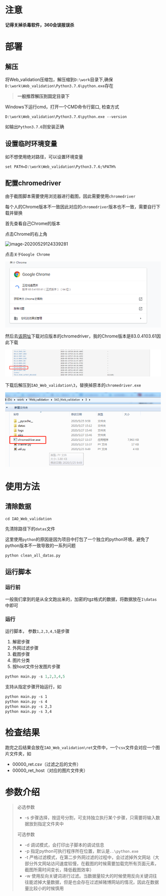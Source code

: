# 注意

**记得关掉杀毒软件，360会误报误杀**

# 部署

## 解压

将Web_validation压缩包，解压缩到`D:\work`目录下,确保 `D:\work\Web_validation\Python3.7.6\python.exe`存在

>  **一般推荐解压到固定目录下**

Windows下运行cmd，打开一个CMD命令行窗口, 检查方式

```
D:\work\Web_validation\Python3.7.6\python.exe --version
```

如输出`Python3.7.6`则安装正确

## 设置临时环境变量

如不想使用绝对路径，可以设置环境变量

```
set PATH=D:\work\Web_validation\Python3.7.6;%PATH%
```



## 配置chromedriver

由于截图脚本需要使用浏览器进行截图，因此需要使用`chromedriver`

每个人的Chrome版本不一致因此对应的`chromedriver`版本也不一致，需要自行下载并替换



首先查看自己Chrome的版本

点击Chrome的右上角

![image-20200529124339281](C:/Users/xk/AppData/Roaming/Typora/typora-user-images/image-20200529124339281.png)

点击`关于Google Chrome`

![image-20200529124410053](pics/image-20200529124410053.png)

然后去[该网址](https://npm.taobao.org/mirrors/chromedriver)下载对应版本的chromedriver，我的Chrome版本是83.0.4103.61因此下载

![image-20200529124520868](pics/image-20200529124520868.png)

下载后解压到`IAO_Web_validation\3`，替换掉原本的`chromedriver.exe`

![image-20200529125331589](pics/image-20200529125331589.png)

# 使用方法

## 清除数据

```
cd IAO_Web_validation
```

先清除路径下的`datas`文件

这里使用`python`的原因是因为项目中打包了一个独立的python环境，避免了python版本不一致导致的一系列问题

```
python clean_all_datas.py
```



## 运行脚本

### 运行前

一般我们拿到的是从全文跑出来的，加密的tgz格式的数据，将数据放在`1\datas`中即可

### 运行

运行脚本， 参数`1,2,3,4,5`是步骤

1. 解密步骤
2. 外网过滤步骤
3. 截图步骤
4. 图片分类
5. 按host文件分发图片步骤

```python
python main.py -s 1,2,3,4,5
```

支持从指定步骤开始运行，如

```
python main.py -s 1
python main.py -s 4
python main.py -s 2,3
python main.py -s 3,4
```



# 检查结果

跑完之后结果会放在`IAO_Web_validation\ret`文件中，一个`csv`文件会对应一个图片文件夹，如

- 00000_ret.csv（过滤之后的文件）
- 00000_ret_host（对应的图片文件夹）



# 参数介绍

> 必选参数
>
> - -s 步骤选择，按逗号分割，可支持独立执行某个步骤，只需要将输入数据放到指定文件夹中
>
> 可选参数
>
> - -d 调试模式，会打印出子脚本的调试信息
> - -p 指定python可执行程序所在位置，默认是`..\python.exe`
> - -t 严格过滤模式，在第二步外网过滤的过程中，会过滤掉外文网站（大部分外文网站访问速度较慢，在截图的时候需要加载完所有页面元素，截图所需时间变长，降低截图效率）
> - -w 使用反向关键词进行过滤。当数据量较大的时候使用反向关键词往往能滤掉大量数据，但是也会存在过滤掉赌博网站的情况，因此在数据量比较小的时候慎用

